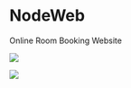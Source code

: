 # NodeWeb
Online Room Booking Website

![](http://www.reactiongifs.us/wp-content/uploads/2013/10/nuh_uh_conan_obrien.gif)


![](https://gfycat.com/gifs/detail/KeyDeterminedIncatern)
